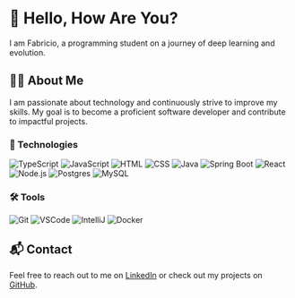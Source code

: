 # 👋 Hello, How Are You?

I am Fabricio, a programming student on a journey of deep learning and evolution.

## 👨‍💻 About Me
I am passionate about technology and continuously strive to improve my skills. My goal is to become a proficient software developer and contribute to impactful projects.

### 🚀 Technologies
![TypeScript](https://img.shields.io/badge/-TypeScript-323330?style=for-the-badge&logo=typescript&logoColor=3178C6)
![JavaScript](https://img.shields.io/badge/-JavaScript-323330?style=for-the-badge&logo=javascript&logoColor=F7DF1E)
![HTML](https://img.shields.io/badge/-HTML-323330?style=for-the-badge&logo=html5&logoColor=E34F26)
![CSS](https://img.shields.io/badge/-CSS-323330?style=for-the-badge&logo=css3&logoColor=1572B6)
![Java](https://img.shields.io/badge/-Java-323330?style=for-the-badge&logo=openjdk&logoColor=007396)
![Spring Boot](https://img.shields.io/badge/-Spring%20Boot-323330?style=for-the-badge&logo=spring-boot&logoColor=6DB33F)
![React](https://img.shields.io/badge/-React-323330?style=for-the-badge&logo=react&logoColor=61DAFB)
![Node.js](https://img.shields.io/badge/-Node.js-323330?style=for-the-badge&logo=node.js&logoColor=339933)
![Postgres](https://img.shields.io/badge/-Postgres-323330?style=for-the-badge&logo=postgresql&logoColor=336791)
![MySQL](https://img.shields.io/badge/-MySQL-323330?style=for-the-badge&logo=mysql&logoColor=4479A1)

### 🛠️ Tools
![Git](https://img.shields.io/badge/-Git-323330?style=for-the-badge&logo=git&logoColor=F05032)
![VSCode](https://img.shields.io/badge/-VSCode-323330?style=for-the-badge&logo=visual-studio-code&logoColor=007ACC)
![IntelliJ](https://img.shields.io/badge/-IntelliJ-323330?style=for-the-badge&logo=intellij-idea&logoColor=FFFFFF)
![Docker](https://img.shields.io/badge/-Docker-323330?style=for-the-badge&logo=docker&logoColor=2496ED)

## 📬 Contact
Feel free to reach out to me on [LinkedIn](https://www.linkedin.com/in/fabriciolucasz/) or check out my projects on [GitHub](https://github.com/fabriciolucasz).

